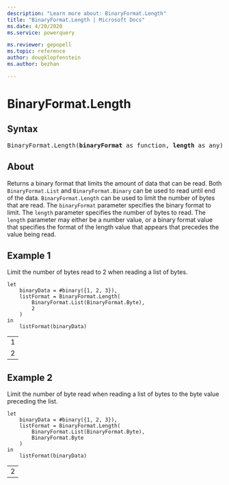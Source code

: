 ```yaml
---
description: "Learn more about: BinaryFormat.Length"
title: "BinaryFormat.Length | Microsoft Docs"
ms.date: 4/20/2020
ms.service: powerquery

ms.reviewer: gepopell
ms.topic: reference
author: dougklopfenstein
ms.author: bezhan

---
```

# BinaryFormat.Length

## Syntax

<pre>
BinaryFormat.Length(<b>binaryFormat</b> as function, <b>length</b> as any) as function
</pre> 
  
## About  
Returns a binary format that limits the amount of data that can be read. Both `BinaryFormat.List` and `BinaryFormat.Binary` can be used to read until end of the data. `BinaryFormat.Length` can be used to limit the number of bytes that are read. The `binaryFormat` parameter specifies the binary format to limit. The `length` parameter specifies the number of bytes to read. The `length` parameter may either be a number value, or a binary format value that specifies the format of the length value that appears that precedes the value being read.

## Example 1
Limit the number of bytes read to 2 when reading a list of bytes.

```powerquery-m
let
    binaryData = #binary({1, 2, 3}),
    listFormat = BinaryFormat.Length(
        BinaryFormat.List(BinaryFormat.Byte),
        2
    )
in
    listFormat(binaryData)
```

<table> <tr><td>1</td></tr> <tr><td>2</td></tr> </table>

## Example 2
Limit the number of byte read when reading a list of bytes to the byte value preceding the list.

```powerquery-m
let
    binaryData = #binary({1, 2, 3}),
    listFormat = BinaryFormat.Length(
        BinaryFormat.List(BinaryFormat.Byte),
        BinaryFormat.Byte
    )
in
    listFormat(binaryData)
```

<table> <tr><td>2</td></tr> </table>
